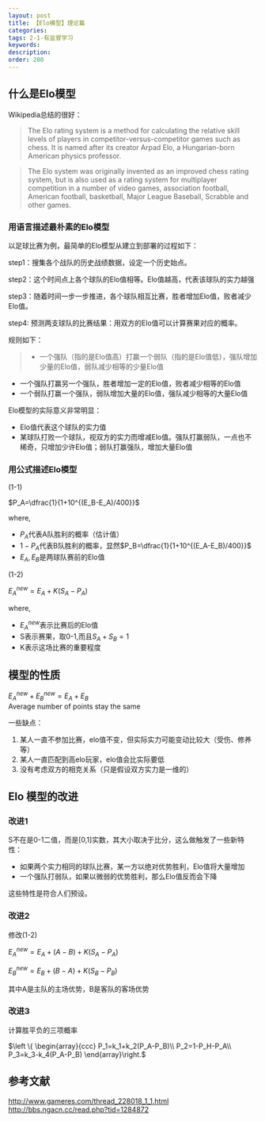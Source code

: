 ```yaml
---
layout: post
title: 【Elo模型】理论篇
categories:
tags: 2-1-有监督学习
keywords:
description:
order: 280
---
```





## 什么是Elo模型
Wikipedia总结的很好：  
>The Elo rating system is a method for calculating the relative skill levels of players in competitor-versus-competitor games such as chess. It is named after its creator Arpad Elo, a Hungarian-born American physics professor.

>The Elo system was originally invented as an improved chess rating system, but is also used as a rating system for multiplayer competition in a number of video games, association football, American football, basketball, Major League Baseball, Scrabble and other games.

### 用语言描述最朴素的Elo模型

以足球比赛为例，最简单的Elo模型从建立到部署的过程如下：  

step1：搜集各个战队的历史战绩数据，设定一个历史始点。  

step2：这个时间点上各个球队的Elo值相等。Elo值越高，代表该球队的实力越强  

step3：随着时间一步一步推进，各个球队相互比赛，胜者增加Elo值，败者减少Elo值。  

step4: 预测两支球队的比赛结果：用双方的Elo值可以计算赛果对应的概率。


规则如下：
>- 一个强队（指的是Elo值高）打赢一个弱队（指的是Elo值低），强队增加少量的Elo值，弱队减少相等的少量Elo值
- 一个强队打赢另一个强队，胜者增加一定的Elo值，败者减少相等的Elo值
- 一个弱队打赢一个强队，弱队增加大量的Elo值，强队减少相等的大量Elo值


Elo模型的实际意义非常明显：
- Elo值代表这个球队的实力值
- 某球队打败一个球队，视双方的实力而增减Elo值。强队打赢弱队，一点也不稀奇，只增加少许Elo值；弱队打赢强队，增加大量Elo值

### 用公式描述Elo模型

(1-1)

 $P_A=\dfrac{1}{1+10^{(E_B-E_A)/400}}$

 where,
 - $P_A$代表A队胜利的概率（估计值）
 - $1-P_A$代表B队胜利的概率，显然$P_B=\dfrac{1}{1+10^{(E_A-E_B)/400}}$
- $E_A,E_B$是两球队赛前的Elo值


(1-2)

$E_A^{new}=E_A+K(S_A-P_A)$

where,
- $E_A^{new}$表示比赛后的Elo值
- S表示赛果，取0-1,而且$S_A+S_B=1$
- K表示这场比赛的重要程度


## 模型的性质
$E_A^{new}+E_B^{new}=E_A+E_B$  
Average number of points stay the same  


一些缺点：
1. 某人一直不参加比赛，elo值不变，但实际实力可能变动比较大（受伤、修养等）
2. 某人一直匹配到高elo玩家，elo值会比实际要低
3. 没有考虑双方的相克关系（只是假设双方实力是一维的）


## Elo 模型的改进

### 改进1

S不在是0-1二值，而是[0,1]实数，其大小取决于比分，这么做触发了一些新特性：
- 如果两个实力相同的球队比赛，某一方以绝对优势胜利，Elo值将大量增加
- 一个强队打弱队，如果以微弱的优势胜利，那么Elo值反而会下降

这些特性是符合人们预设。

### 改进2

修改(1-2)

$E_A^{new}=E_A+(A-B)+K(S_A-P_A)$  

$E_B^{new}=E_B+(B-A)+K(S_B-P_B)$  

其中A是主队的主场优势，B是客队的客场优势  

### 改进3

计算胜平负的三项概率

$\left \{ \begin{array}{ccc}
P_1=k_1+k_2(P_A-P_B)\\
P_2=1-P_H-P_A\\
P_3=k_3-k_4(P_A-P_B)
\end{array}\right.$

## 参考文献


http://www.gameres.com/thread_228018_1_1.html  
http://bbs.ngacn.cc/read.php?tid=1284872  
